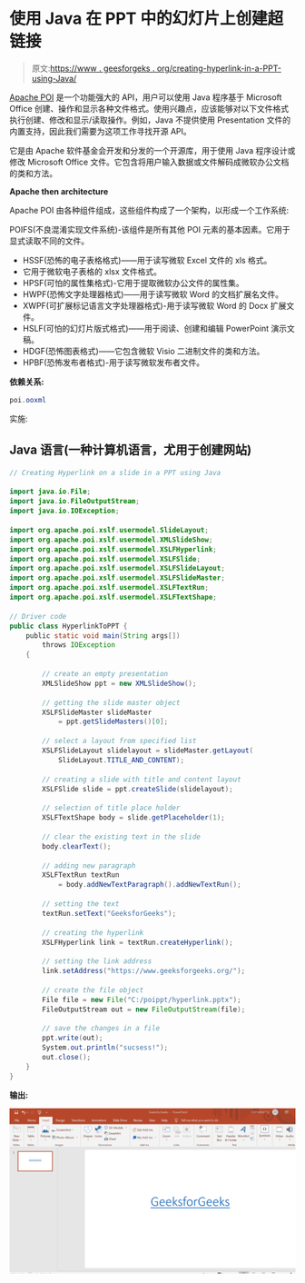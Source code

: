 # 使用 Java 在 PPT 中的幻灯片上创建超链接

> 原文:[https://www . geesforgeks . org/creating-hyperlink-in-a-PPT-using-Java/](https://www.geeksforgeeks.org/creating-hyperlink-on-a-slide-in-a-ppt-using-java/)

[Apache POI](https://poi.apache.org/) 是一个功能强大的 API，用户可以使用 Java 程序基于 Microsoft Office 创建、操作和显示各种文件格式。使用兴趣点，应该能够对以下文件格式执行创建、修改和显示/读取操作。例如，Java 不提供使用 Presentation 文件的内置支持，因此我们需要为这项工作寻找开源 API。

它是由 Apache 软件基金会开发和分发的一个开源库，用于使用 Java 程序设计或修改 Microsoft Office 文件。它包含将用户输入数据或文件解码成微软办公文档的类和方法。

**Apache then architecture**

Apache POI 由各种组件组成，这些组件构成了一个架构，以形成一个工作系统:

POIFS(不良混淆实现文件系统)-该组件是所有其他 POI 元素的基本因素。它用于显式读取不同的文件。

*   HSSF(恐怖的电子表格格式)——用于读写微软 Excel 文件的 xls 格式。
*   它用于微软电子表格的 xlsx 文件格式。
*   HPSF(可怕的属性集格式)-它用于提取微软办公文件的属性集。
*   HWPF(恐怖文字处理器格式)——用于读写微软 Word 的文档扩展名文件。
*   XWPF(可扩展标记语言文字处理器格式)-用于读写微软 Word 的 Docx 扩展文件。
*   HSLF(可怕的幻灯片版式格式)——用于阅读、创建和编辑 PowerPoint 演示文稿。
*   HDGF(恐怖图表格式)——它包含微软 Visio 二进制文件的类和方法。
*   HPBF(恐怖发布者格式)-用于读写微软发布者文件。

**依赖关系:**

```java
poi.ooxml
```

实施:

## Java 语言(一种计算机语言，尤用于创建网站)

```java
// Creating Hyperlink on a slide in a PPT using Java

import java.io.File;
import java.io.FileOutputStream;
import java.io.IOException;

import org.apache.poi.xslf.usermodel.SlideLayout;
import org.apache.poi.xslf.usermodel.XMLSlideShow;
import org.apache.poi.xslf.usermodel.XSLFHyperlink;
import org.apache.poi.xslf.usermodel.XSLFSlide;
import org.apache.poi.xslf.usermodel.XSLFSlideLayout;
import org.apache.poi.xslf.usermodel.XSLFSlideMaster;
import org.apache.poi.xslf.usermodel.XSLFTextRun;
import org.apache.poi.xslf.usermodel.XSLFTextShape;

// Driver code
public class HyperlinkToPPT {
    public static void main(String args[])
        throws IOException
    {

        // create an empty presentation
        XMLSlideShow ppt = new XMLSlideShow();

        // getting the slide master object
        XSLFSlideMaster slideMaster
            = ppt.getSlideMasters()[0];

        // select a layout from specified list
        XSLFSlideLayout slidelayout = slideMaster.getLayout(
            SlideLayout.TITLE_AND_CONTENT);

        // creating a slide with title and content layout
        XSLFSlide slide = ppt.createSlide(slidelayout);

        // selection of title place holder
        XSLFTextShape body = slide.getPlaceholder(1);

        // clear the existing text in the slide
        body.clearText();

        // adding new paragraph
        XSLFTextRun textRun
            = body.addNewTextParagraph().addNewTextRun();

        // setting the text
        textRun.setText("GeeksforGeeks");

        // creating the hyperlink
        XSLFHyperlink link = textRun.createHyperlink();

        // setting the link address
        link.setAddress("https://www.geeksforgeeks.org/");

        // create the file object
        File file = new File("C:/poippt/hyperlink.pptx");
        FileOutputStream out = new FileOutputStream(file);

        // save the changes in a file
        ppt.write(out);
        System.out.println("sucsess!");
        out.close();
    }
}
```

**输出:**

![](img/8232f62ddd31b0b383eb1f35d5f3a753.png)